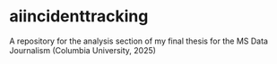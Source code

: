 # aiincidenttracking
A repository for the analysis section of my final thesis for the MS Data Journalism (Columbia University, 2025)
